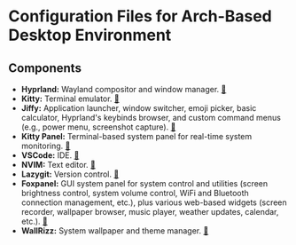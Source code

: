 # Configuration Files for Arch-Based Desktop Environment  

## Components  

- **Hyprland:** Wayland compositor and window manager. [🔗](https://hyprland.org/)  
- **Kitty:** Terminal emulator.   [🔗](https://sw.kovidgoyal.net/kitty/)  
- **Jiffy:** Application launcher, window switcher, emoji picker, basic calculator, Hyprland's keybinds browser, and custom command menus (e.g., power menu, screenshot capture).  [🔗](https://github.com/5hubham5ingh/jiffy)   
- **Kitty Panel:** Terminal-based system panel for real-time system monitoring.   [🔗](https://github.com/5hubham5ingh/kitty-panel)  
- **VSCode:** IDE.   [🔗](https://code.visualstudio.com/)  
- **NVIM:** Text editor.   [🔗](https://neovim.io/)  
- **Lazygit:** Version control.   [🔗](https://github.com/jesseduffield/lazygit)  
- **Foxpanel:** GUI system panel for system control and utilities (screen brightness control, system volume control, WiFi and Bluetooth connection management, etc.), plus various web-based widgets (screen recorder, wallpaper browser, music player, weather updates, calendar, etc.).   [🔗](https://github.com/5hubham5ingh/foxpanel)  
- **WallRizz:** System wallpaper and theme manager.   [🔗](https://github.com/5hubham5ingh/WallRizz)  

